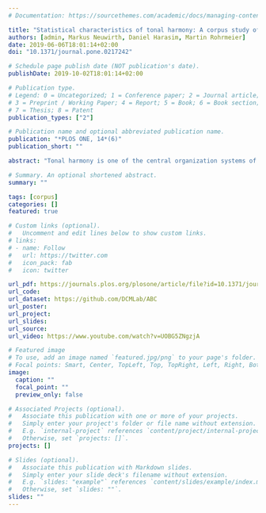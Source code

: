 ```yaml
---
# Documentation: https://sourcethemes.com/academic/docs/managing-content/

title: "Statistical characteristics of tonal harmony: A corpus study of Beethoven’s string quartets"
authors: [admin, Markus Neuwirth, Daniel Harasim, Martin Rohrmeier]
date: 2019-06-06T18:01:14+02:00
doi: "10.1371/journal.pone.0217242"

# Schedule page publish date (NOT publication's date).
publishDate: 2019-10-02T18:01:14+02:00

# Publication type.
# Legend: 0 = Uncategorized; 1 = Conference paper; 2 = Journal article;
# 3 = Preprint / Working Paper; 4 = Report; 5 = Book; 6 = Book section;
# 7 = Thesis; 8 = Patent
publication_types: ["2"]

# Publication name and optional abbreviated publication name.
publication: "*PLOS ONE, 14*(6)"
publication_short: ""

abstract: "Tonal harmony is one of the central organization systems of Western music. This article characterizes the statistical foundations of tonal harmony based on the computational analysis of expert annotations in a large corpus. Using resampling methods, this study shows that 1) the rank-frequency distribution of chords resembles a power law, i.e. few chords govern a large proportion of the data; 2) chord transitions are referential and chord predictability is significantly affected by distinguished chord features; 3) tonal harmony conveys directedness in time; and 4) tonal harmony operates differently at the hierarchical levels of chords and keys. These results serve to characterize tonal harmony on empirical grounds and advance the methodological state-of-the-art in digital musicology."

# Summary. An optional shortened abstract.
summary: ""

tags: [corpus]
categories: []
featured: true

# Custom links (optional).
#   Uncomment and edit lines below to show custom links.
# links:
# - name: Follow
#   url: https://twitter.com
#   icon_pack: fab
#   icon: twitter

url_pdf: https://journals.plos.org/plosone/article/file?id=10.1371/journal.pone.0217242&type=printable
url_code:
url_dataset: https://github.com/DCMLab/ABC
url_poster:
url_project:
url_slides:
url_source:
url_video: https://www.youtube.com/watch?v=UOBG5ZNgzjA

# Featured image
# To use, add an image named `featured.jpg/png` to your page's folder.
# Focal points: Smart, Center, TopLeft, Top, TopRight, Left, Right, BottomLeft, Bottom, BottomRight.
image:
  caption: ""
  focal_point: ""
  preview_only: false

# Associated Projects (optional).
#   Associate this publication with one or more of your projects.
#   Simply enter your project's folder or file name without extension.
#   E.g. `internal-project` references `content/project/internal-project/index.md`.
#   Otherwise, set `projects: []`.
projects: []

# Slides (optional).
#   Associate this publication with Markdown slides.
#   Simply enter your slide deck's filename without extension.
#   E.g. `slides: "example"` references `content/slides/example/index.md`.
#   Otherwise, set `slides: ""`.
slides: ""
---
```

